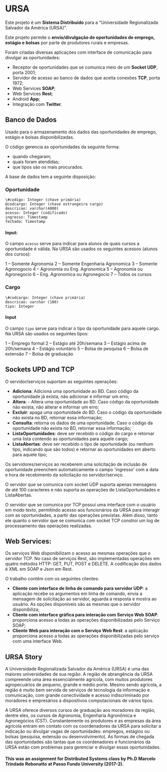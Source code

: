 # URSA

Este projeto é um **Sistema Distribuído** para a "Universidade Regionalizada Salvador da América (URSA)". 

Este projeto permite o **envio/divulgação de oportunidades de emprego, estágio e bolsas** por parte de produtores rurais e empresas. 

Foram criadas diversas aplicações com interface de comunicação para divulgar as oportunidades:

- Receptor de oportunidades que se comunica meio de um **Socket UDP**, porta 2001;
- Servidor de acesso ao banco de dados que aceita conexões **TCP**, porta 1972;
- Web Services **SOAP**;
- Web Services **Rest**;
- Android **App**;
- Integração com **Twitter**.

## Banco de Dados

Usado para o armazenamento dos dados das oportunidades de emprego, estágio e bolsas disponibilizadas. 

O código gerencia as oportunidades da seguinte forma: 
- quando chegaram;
- quais foram atendidas;
- que tipos são os mais procurados.

A base de dados tem a seguinte disposição:

### Oportunidade
```
\#codigo: Integer (chave primária)
@codcargo: Integer (chave estrangeira cargo)
descricao: varchar(4000)
acesso: Integer (codificado)
ingresso: Timestamp
fechada: Timestamp
```

#### Input:

O campo ```acesso``` serve para indicar para alunos de quais cursos a oportunidade é válida. Na URSA são usados os seguintes acessos (alunos dos cursos):

1 – Somente Agronomia
2 – Somente Engenharia Agronomica
3 – Somente Agronogocio
4 – Agronomia ou Eng. Agronomica
5 – Agronomia ou Agronegocio
6 – Eng. Agronomica ou Agronegocio
7 – Todos os cursos

### Cargo
```
\#codcargo: Integer (chave primária)
descricao: varchar (100)
tipo: Integer
```

#### Input

O campo ```tipo``` serve para indicar o tipo da oportunidade para aquele cargo. Na URSA são usados os seguintes tipos:

1 – Emprego formal
2 – Estágio até 20h/semana
3 – Estágio acima de 20h/semana
4 – Estágio voluntário
5 – Bolsa de pesquisa
6 – Bolsa de extensão
7 – Bolsa de graduação

## Sockets UPD and TCP

O servidor/serviços suportam as seguintes operações:

- **Adiciona**: Adiciona uma oportunidade ao BD. Caso código da oportunidade já exista, não adicionar e informar um erro;
- **Altera**: - Altera uma oportunidade ao BD. Caso código da oportunidade não exista, não alterar e informar um erro;
- **Excluir**: apaga uma oportunidade do BD. Caso o código da oportunidade não exista no BD, retornar essa informação;
- **Consulta**: retorna os dados de uma oportunidade. Caso o código da oportunidade não exista no BD, retornar essa informação;
- **ListaOportunidades**: deve ser recebido o código do cargo e retornar uma lista contendo as oportunidades para aquele cargo;
- **ListaAbertas**: deve ser recebido o tipo de oportunidade (ou nenhum tipo, indicando que são todos) e retornar as oportunidades em aberto para aquele tipo;

Os servidores/serviços ao receberem uma solicitação de inclusão de oportunidade preenchem automaticamente o campo 'ingresso' com a data e hora de recebimento da solicitação no servidor/serviço. 

O servidor que se comunica com socket UDP suporta apenas mensagens de até 100 caracteres e não suporta as operações de ListaOportunidades e ListaAbertas. 

O servidor que se comunica por TCP possui uma interface com o usuário em modo texto, permitindo acesso aos funcionários da URSA para interagir com as oportunidades, a partir das operações previstas. Além disso, tanto ele quanto o servidor que se comunica com socket TCP constroi um log de processamento das operações realizadas.

## Web Services:

Os serviços Web disponibilizam o acesso as mesmas operações que o servidor TCP. No caso de serviços Rest, são implementadas operações em quatro métodos HTTP: GET, PUT, POST e DELETE. A codificação dos dados é XML em SOAP e Json em Rest.

O trabalho contêm com os seguintes clientes:

- **Cliente com interface de linha de comando para servidor UDP**: a aplicação recebe os argumentos em linha de comando, envia a mensagem de solicitação ao servidor, aguarda a resposta e mostra ao usuário. As opções disponíveis são as mesmas que o servidor disponibiliza;
- **Cliente com interface gráfica para interação com Serviço Web SOAP**: proporciona acesso a todas as operações disponibilizadas pelo Serviço SOAP;
- **Cliente Web para interação com o Serviço Web Rest**: a aplicação proporciona acesso a todas as operações disponibilizadas pelo serviço com uma interface Web. 

## URSA Story

A Universidade Regionalizada Salvador da América (URSA) é uma das maiores universidades de sua região. A região de abrangência da URSA compreende uma área essencialmente agrícola, com muitos produtores agropecuários de pequeno, grande e médio porte. Mesmo sendo agrícola, a região é muito bem servida de serviços de tecnologia da informação e comunicação, com grande conectividade e acesso indiscriminado por moradores e empresários a dispositivos computacionais de vários tipos. 

A URSA oferece diversos cursos de graduação aos moradores da região, dentre eles, os cursos de Agronomia, Engenharia Agronômica e Agronegócios (CST). Constantemente os produtores e as empresas da área agrícola entram em contato com os coordenadores da URSA para solicitar a indicação ou divulgar vagas de oportunidades: empregos, estágios ou bolsas (pesquisa, extensão ou desenvolvimento). As formas de chegada das oportunidades são tantas que os coordenadores e funcionários da URSA estão com problemas para gerenciar e divulgar essas oportunidades. 

#### This was an assignment for Distributed Systems class by Ph.D Marcelo Trindade Rebonatto at Passo Fundo University (2017-2).
